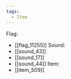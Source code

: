 ```yaml
---
tags:
  - Item
---
```

Flag:
- [[flag_11255]]
Sound:
- [[sound_43]]
- [[sound_17]]
- [[sound_44]]
Item:
- [[item_509]]
